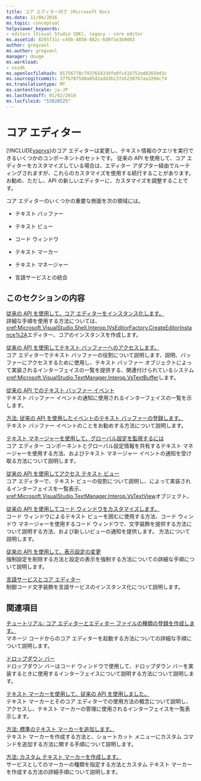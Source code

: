 ```yaml
---
title: コア エディター内で |Microsoft Docs
ms.date: 11/04/2016
ms.topic: conceptual
helpviewer_keywords:
- editors [Visual Studio SDK], legacy - core editor
ms.assetid: 8265f31c-c45b-4858-882c-6d9f1e3b9083
author: gregvanl
ms.author: gregvanl
manager: douge
ms.workload:
- vssdk
ms.openlocfilehash: 01756778c7937654339fe0fc41b752ed02659d3c
ms.sourcegitcommit: 37fb7075b0a65d2add3b137a5230767aa3266c74
ms.translationtype: MT
ms.contentlocale: ja-JP
ms.lasthandoff: 01/02/2019
ms.locfileid: "53828525"
---
```

# <a name="inside-the-core-editor"></a>コア エディター
[!INCLUDE[vsprvs](../code-quality/includes/vsprvs_md.md)]のコア エディターは変更し、テキスト情報のクエリを実行できるいくつかのコンポーネントのセットです。 従来の API を使用して、コア エディターをカスタマイズしている場合は、エディター アダプター経由でルーティングされますが、これらのカスタマイズを使用する続行することがあります。 お勧め、ただし、API の新しいエディターに、カスタマイズを調整することです。  
  
 コア エディターのいくつかの重要な側面を次の領域には。  
  
-   テキスト バッファー  
  
-   テキスト ビュー  
  
-   コード ウィンドウ  
  
-   テキスト マーカー  
  
-   テキスト マネージャー  
  
-   言語サービスとの統合  
  
## <a name="in-this-section"></a>このセクションの内容  
 [従来の API を使用して、コア エディターをインスタンス化します。](../extensibility/instantiating-the-core-editor-by-using-the-legacy-api.md)  
 詳細な手順を使用する方法については、<xref:Microsoft.VisualStudio.Shell.Interop.IVsEditorFactory.CreateEditorInstance%2A>エディター、コアのインスタンスを作成します。  
  
 [従来の API を使用してテキスト バッファーへのアクセスします。](../extensibility/accessing-the-text-buffer-by-using-the-legacy-api.md)  
 コア エディターでテキスト バッファーの役割について説明します、説明、バッファーにアクセスするために使用し、テキスト バッファー オブジェクトによって実装されるインターフェイスの一覧を提供する、関連付けられているシステム<xref:Microsoft.VisualStudio.TextManager.Interop.VsTextBuffer>します。  
  
 [従来の API でのテキスト バッファー イベント](../extensibility/text-buffer-events-in-the-legacy-api.md)  
 テキスト バッファー イベントの通知に使用されるインターフェイスの一覧を示します。  
  
 [方法: 従来の API を使用したイベントのテキスト バッファーの登録します。](../extensibility/how-to-register-for-text-buffer-events-with-the-legacy-api.md)  
 テキスト バッファー イベントのことをお勧めする方法について説明します。  
  
 [テキスト マネージャーを使用して、グローバル設定を監視するには](../extensibility/using-the-text-manager-to-monitor-global-settings.md)  
 コア エディター コンポーネントとグローバル設定情報を共有するテキスト マネージャーを使用する方法、およびテキスト マネージャー イベントの通知を受け取る方法について説明します。  
  
 [従来の API を使用してアクセス テキスト ビュー](../extensibility/accessing-thetext-view-by-using-the-legacy-api.md)  
 コア エディターで、テキスト ビューの役割について説明し、によって実装されるインターフェイスを一覧表示、<xref:Microsoft.VisualStudio.TextManager.Interop.VsTextView>オブジェクト。  
  
 [従来の API を使用してコード ウィンドウをカスタマイズします。](../extensibility/customizing-code-windows-by-using-the-legacy-api.md)  
 コード ウィンドウによるテキスト ビューを囲むに使用する方法、コード ウィンドウ マネージャーを使用するコード ウィンドウで、文字装飾を提供する方法について説明する方法、および新しいビューの通知を提供します。 方法について説明します。  
  
 [従来の API を使用して、表示設定の変更](../extensibility/changing-view-settings-by-using-the-legacy-api.md)  
 強制設定を削除する方法と設定の表示を強制する方法についての詳細な手順について説明します。  
  
 [言語サービスとコア エディター](../extensibility/language-services-and-the-core-editor.md)  
 制御コード文字装飾を言語サービスのインスタンス化について説明します。  
  
## <a name="related-sections"></a>関連項目  
 [チュートリアル: コア エディターとエディター ファイルの種類の登録を作成します。](../extensibility/walkthrough-creating-a-core-editor-and-registering-an-editor-file-type.md)  
 マネージ コードからのコア エディターを起動する方法についての詳細な手順について説明します。  
  
 [ドロップダウン バー](../extensibility/drop-down-bar.md)  
 ドロップダウン バーはコード ウィンドウで使用して、ドロップダウン バーを実装するときに使用するインターフェイスについて説明する方法について説明します。  
  
 [テキスト マーカーを使用して、従来の API を使用しました。](../extensibility/using-text-markers-with-the-legacy-api.md)  
 テキスト マーカーとそのコア エディターでの使用方法の概念について説明し、アクセスし、テキスト マーカーの管理に使用されるインターフェイスを一覧表示します。  
  
 [方法: 標準のテキスト マーカーを追加します。](../extensibility/how-to-add-standard-text-markers.md)  
 テキスト マーカーを作成する方法と、ショートカット メニューにカスタム コマンドを追加する方法に関する手順について説明します。  
  
 [方法: カスタム テキスト マーカーを作成します。](../extensibility/how-to-create-custom-text-markers.md)  
 サービスとしてのマーカーの種類を指定する方法とカスタム テキスト マーカーを作成する方法の詳細手順について説明します。